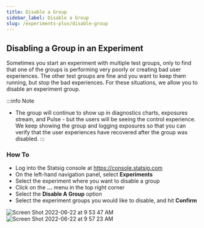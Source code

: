 ```yaml
---
title: Disable a Group
sidebar_label: Disable a Group
slug: /experiments-plus/disable-group
---
```


## Disabling a Group in an Experiment

Sometimes you start an experiment with multiple test groups, only to find that one of the groups is performing very poorly or creating bad user experiences. The other test groups are fine and you want to keep them running, but stop the bad experiences. For these situations, we allow you to disable an experiment group.

:::info Note
- The group will continue to show up in diagnostics charts, exposures stream, and Pulse - but the users will be seeing the control experience. We keep showing the group and logging exposures so that you can verify that the user experiences have recovered after the group was disabled.
:::

### How To

- Log into the Statsig console at https://console.statsig.com
- On the left-hand navigation panel, select **Experiments**
- Select the experiment where you want to disable a group
- Click on the **...** menu in the top right corner
- Select the **Disable A Group** option
- Select the experiment groups you would like to disable, and hit **Confirm** 

![Screen Shot 2022-06-22 at 9 53 47 AM](https://user-images.githubusercontent.com/88338316/175094935-1dbb9b34-ebbe-467c-9a84-e61aeeb3180f.png)
![Screen Shot 2022-06-22 at 9 57 23 AM](https://user-images.githubusercontent.com/88338316/175095107-2ef5d9e3-4c33-44ec-ac13-937f3b030149.png)
